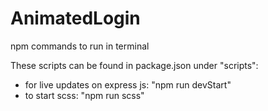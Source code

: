 # AnimatedLogin

npm commands to run in terminal

These scripts can be found in package.json under "scripts":

- for live updates on express js: "npm run devStart"
- to start scss: "npm run scss"
